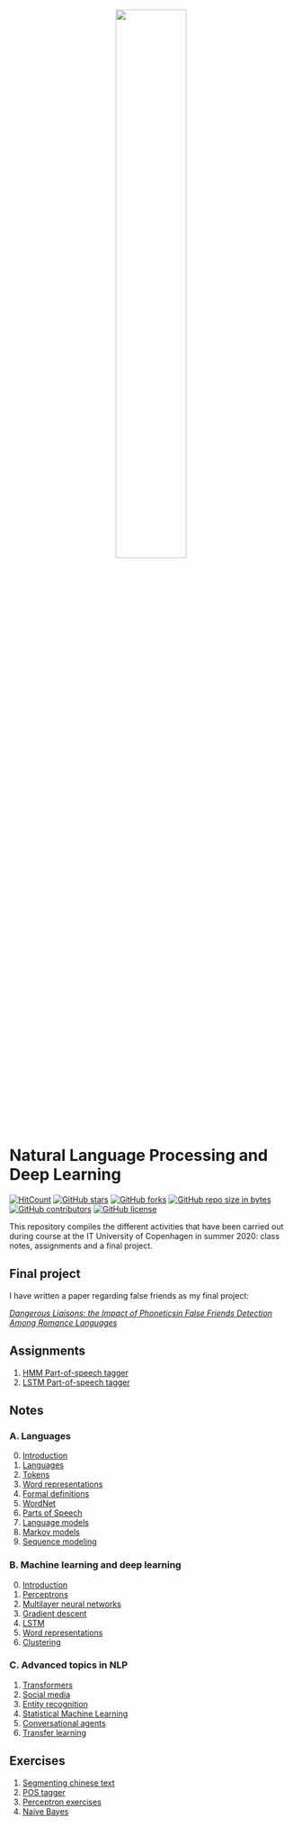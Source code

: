 <br>
<p align="center">
<img src="https://i.postimg.cc/Hn5KHgZP/Screenshot-2020-08-18-at-16-35-25.png" width=50%>
</p>
<br>

# Natural Language Processing and Deep Learning
[![HitCount](http://hits.dwyl.com/JnxF/nlp-dl.svg)](http://hits.dwyl.com/JnxF/nlp-dl)
[![GitHub stars](https://img.shields.io/github/stars/JnxF/nlp-dl.svg)](https://GitHub.com/JnxF/nlp-dl/stargazers/)
[![GitHub forks](https://img.shields.io/github/forks/JnxF/nlp-dl.svg)](https://GitHub.com/JnxF/nlp-dl/network/)
[![GitHub repo size in bytes](https://img.shields.io/github/repo-size/JnxF/nlp-dl.svg)](https://github.com/JnxF/nlp-dl)
[![GitHub contributors](https://img.shields.io/github/contributors/JnxF/nlp-dl.svg)](https://GitHub.com/JnxF/nlp-dl/graphs/contributors/)
[![GitHub license](https://img.shields.io/github/license/JnxF/nlp-dl.svg)](https://github.com/JnxF/nlp-dl/blob/master/LICENSE)

This repository compiles the different activities that have been carried out during course at the IT University of Copenhagen in summer 2020: class notes, assignments and a final project.

## Final project
I have written a paper regarding false friends as my final project:

[_Dangerous Liaisons: the Impact of Phoneticsin False Friends Detection Among Romance Languages_](project/)

## Assignments
1. [HMM Part-of-speech tagger](assignments/01-hmm-part-of-speech-tagger)
2. [LSTM Part-of-speech tagger](assignments/02-lstm-part-of-speech-tagger)

## Notes

### A. Languages

0. [Introduction](notes/A-Language/00-Introduction.md)
1. [Languages](notes/A-Language/01-Levels_of_linguistics.md)
2. [Tokens](notes/A-Language/02-Tokens.md)
3. [Word representations](notes/A-Language/03-Word_representations.md)
4. [Formal definitions](notes/A-Language/04-Formal_definitions.md)
5. [WordNet](notes/A-Language/05-WordNet.md)
6. [Parts of Speech](notes/A-Language/06-Parts_of_Speech.md)
7. [Language models](notes/A-Language/07-Language_models.md)
8. [Markov models](notes/A-Language/08-Markov_models.md)
9. [Sequence modeling](notes/A-Language/09-Sequence_modeling.md)

### B. Machine learning and deep learning
0. [Introduction](notes/B-Machine_learning_and_deep_learning/00-Introduction.md)
1. [Perceptrons](notes/B-Machine_learning_and_deep_learning/01-Perceptrons.md)
2. [Multilayer neural networks](notes/B-Machine_learning_and_deep_learning/02-Multilayer_neural_networks.md)
3. [Gradient descent](notes/B-Machine_learning_and_deep_learning/03-Gradient_descent.md)
4. [LSTM](notes/B-Machine_learning_and_deep_learning/04-Long_short_term_memory.md)
5. [Word representations](notes/B-Machine_learning_and_deep_learning/05-Word_representations.md)
6. [Clustering](notes/B-Machine_learning_and_deep_learning/06-Clustering.md)

### C. Advanced topics in NLP
1. [Transformers](notes/C-Advanced_topics_in_NLP/01-Transformers.md)
2. [Social media](notes/C-Advanced_topics_in_NLP/02-Social_media.md)
3. [Entity recognition](notes/C-Advanced_topics_in_NLP/03-Entity_recognition.md)
4. [Statistical Machine Learning](notes/C-Advanced_topics_in_NLP/04-Statistical_machine_translation.md)
5. [Conversational agents](notes/C-Advanced_topics_in_NLP/05-Conversational_agents.md)
6. [Transfer learning](notes/C-Advanced_topics_in_NLP/06-Transfer_learning.md)

## Exercises
1. [Segmenting chinese text](exercises/01-chinese_segmentation)
2. [POS tagger](exercises/02-pos-tagger)
3. [Perceptron exercises](exercises/03-perceptrons)
4. [Naive Bayes](exercises/04-naive-bayes)
